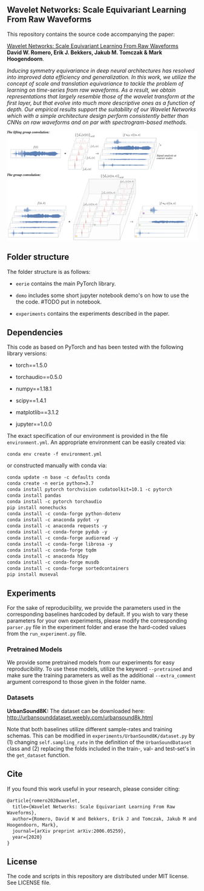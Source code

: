 ## Wavelet Networks: Scale Equivariant Learning From Raw Waveforms

This repository contains the source code accompanying the paper:
 
[Wavelet Networks: Scale Equivariant Learning From Raw Waveforms](https://arxiv.org/abs/2006.05259) <br/>**David W. Romero, Erik J. Bekkers, Jakub M. Tomczak & Mark Hoogendoorn**. 

*Inducing symmetry equivariance in deep neural architectures has resolved into improved data efficiency and generalization. In this work, we utilize the concept 
of scale and translation equivariance to tackle the problem of learning on time-series from raw waveforms. As a result, we obtain representations that largely 
resemble those of the wavelet transform at the first layer, but that evolve into much more descriptive ones as a function of depth. Our empirical results support 
the suitability of our Wavelet Networks which with a simple architecture design perform consistently better than CNNs on raw waveforms and on par with spectrogram-based 
methods.* 

<img src="lift+conv.png" alt="drawing" width="900"/>

## Folder structure
The folder structure is as follows:

* `eerie` contains the main PyTorch library. 

* `demo` includes some short jupyter notebook demo's on how to use the the code. #TODO put in notebook.

* `experiments` contains the experiments described in the paper.

## Dependencies

This code as based on PyTorch and has been tested with the following library versions:

* torch==1.5.0

* torchaudio==0.5.0

* numpy==1.18.1

* scipy==1.4.1

* matplotlib==3.1.2

* jupyter==1.0.0

The exact specification of our environment is provided in the file `environment.yml`. An appropriate environment can be easily created via:
```
conda env create -f environment.yml
```
or constructed manually with conda via:
```
conda update -n base -c defaults conda
conda create -n eerie python=3.7
conda install pytorch torchvision cudatoolkit=10.1 -c pytorch
conda install pandas
conda install -c pytorch torchaudio
pip install nonechucks
conda install -c conda-forge python-dotenv
conda install -c anaconda pydot -y
conda install -c anaconda requests -y
conda install -c conda-forge pydub -y
conda install -c conda-forge audioread -y
conda install -c conda-forge librosa -y
conda install -c conda-forge tqdm
conda install -c anaconda h5py
conda install -c conda-forge musdb
conda install -c conda-forge sortedcontainers
pip install museval
```

## Experiments
For the sake of reproducibility, we provide the parameters used in the corresponding baselines hardcoded by default. If you wish to vary these parameters
for your own experiments, please modify the corresponding `parser.py` file in the experiment folder and erase the hard-coded values from the `run_experiment.py` file.

### Pretrained Models
We provide some pretrained models from our experiments for easy reproducibility. To use these models, utilize the keyword `--pretrained` and make sure
the training parameters as well as the additional `--extra_comment` argument correspond to those given in the folder name.

### Datasets

**UrbanSound8K:** The dataset can be downloaded here: http://urbansounddataset.weebly.com/urbansound8k.html

Note that both baselines utilize different sample-rates and training schemas. This can be modified in `experiments/UrbanSound8K/dataset.py` by (1) changing
`self.sampling_rate` in the definition of the `UrbanSoundDataset` class and (2) replacing the folds included in the train-, val- and test-set's in the `get_dataset` function. 

## Cite
If you found this work useful in your research, please consider citing:
```
@article{romero2020wavelet,
  title={Wavelet Networks: Scale Equivariant Learning From Raw Waveforms},
  author={Romero, David W and Bekkers, Erik J and Tomczak, Jakub M and Hoogendoorn, Mark},
  journal={arXiv preprint arXiv:2006.05259},
  year={2020}
}
```

## License

The code and scripts in this repository are distributed under MIT license. See LICENSE file.
